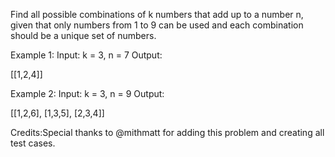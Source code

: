 
Find all possible combinations of k numbers that add up to a number n, given that only numbers from 1 to 9 can be used and each combination should be a unique set of numbers.



 Example 1:
Input:  k = 3,  n = 7
Output: 

[[1,2,4]]


 Example 2:
Input:  k = 3,  n = 9
Output: 

[[1,2,6], [1,3,5], [2,3,4]]



Credits:Special thanks to @mithmatt for adding this problem and creating all test cases.